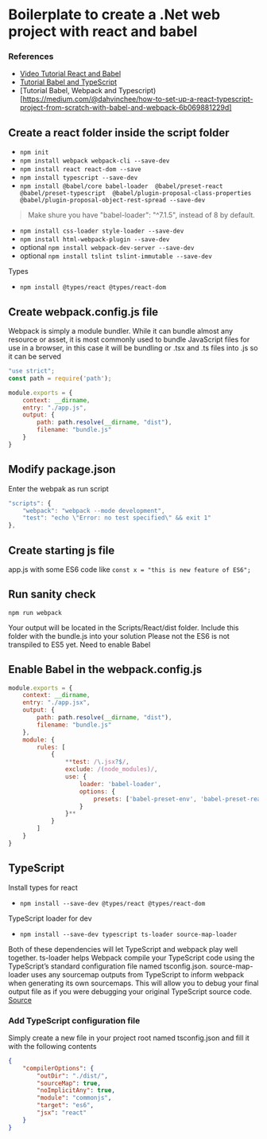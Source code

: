 ﻿# Boilerplate to create a .Net web project with react and babel

### References
- [Video Tutorial React and Babel](https://www.youtube.com/watch?v=bnFgGYooDCM)
- [Tutorial Babel and TypeScript](https://medium.com/@francesco.agnoletto/how-to-set-up-typescript-with-babel-and-webpack-6fba1b6e72d5)
- [Tutorial Babel, Webpack and Typescript)[https://medium.com/@dahvinchee/how-to-set-up-a-react-typescript-project-from-scratch-with-babel-and-webpack-6b069881229d]

## Create a react folder inside the script folder

- `npm init`
- `npm install webpack webpack-cli --save-dev`
- `npm install react react-dom --save`
- `npm install typescript --save-dev`
- `npm install @babel/core babel-loader  @babel/preset-react @babel/preset-typescript  @babel/plugin-proposal-class-properties  @babel/plugin-proposal-object-rest-spread --save-dev`

> Make shure you have "babel-loader": "^7.1.5", instead of 8 by default.

- `npm install css-loader style-loader --save-dev`
- `npm install html-webpack-plugin --save-dev`
- optional `npm install webpack-dev-server --save-dev`
- optional `npm install tslint tslint-immutable --save-dev`

Types
- `npm install @types/react @types/react-dom`


## Create webpack.config.js file
Webpack is simply a module bundler. While it can bundle almost any resource or asset, it is most commonly used to bundle JavaScript files for use in a browser, in this case it will be bundling or .tsx and .ts files into .js so it can be served

```JavaScript
"use strict";
const path = require('path');

module.exports = {
    context: __dirname,
    entry: "./app.js",
    output: {
        path: path.resolve(__dirname, "dist"),
        filename: "bundle.js"
    }
}
```

## Modify package.json
Enter the webpak as run script 

```JavaScript
"scripts": {
    "webpack": "webpack --mode development",
    "test": "echo \"Error: no test specified\" && exit 1"
},
```

## Create starting js file
app.js with some ES6 code like
`const x = "this is new feature of ES6";`

## Run sanity check
`npm run webpack`

Your output will be located in the Scripts/React/dist folder. Include this folder with the bundle.js into your solution
Please not the ES6 is not transpiled to ES5 yet. Need to enable Babel

## Enable Babel in the webpack.config.js

```JavaScript
module.exports = {
    context: __dirname,
    entry: "./app.jsx",
    output: {
        path: path.resolve(__dirname, "dist"),
        filename: "bundle.js"
    },
    module: {
        rules: [
            {
                **test: /\.jsx?$/,
                exclude: /(node_modules)/,
                use: {
                    loader: 'babel-loader',
                    options: {
                        presets: ['babel-preset-env', 'babel-preset-react']
                    }
                }**
            }
        ]
    }
}
```

## TypeScript

Install types for react
- `npm install --save-dev @types/react @types/react-dom`

TypeScript loader for dev
- `npm install --save-dev typescript ts-loader source-map-loader`

Both of these dependencies will let TypeScript and webpack play well together. ts-loader helps Webpack compile your TypeScript code using the TypeScript’s standard configuration file named tsconfig.json. source-map-loader uses any sourcemap outputs from TypeScript to inform webpack when generating its own sourcemaps. This will allow you to debug your final output file as if you were debugging your original TypeScript source code. [Source](https://www.typescriptlang.org/docs/handbook/react-&-webpack.html)

### Add TypeScript configuration file
Simply create a new file in your project root named tsconfig.json and fill it with the following contents

```JSON
{
    "compilerOptions": {
        "outDir": "./dist/",
        "sourceMap": true,
        "noImplicitAny": true,
        "module": "commonjs",
        "target": "es6",
        "jsx": "react"
    }
}
```
